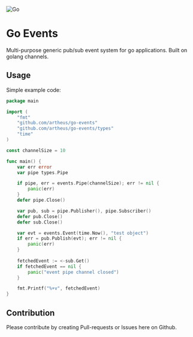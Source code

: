 ![Go](https://github.com/artheus/go-events/workflows/Go/badge.svg?branch=master)

# Go Events

Multi-purpose generic pub/sub event system for go applications.
Built on golang channels.

## Usage

Simple example code:
```go
package main

import (
    "fmt"
    "github.com/artheus/go-events"
    "github.com/artheus/go-events/types"
    "time"
)

const channelSize = 10

func main() {
    var err error
    var pipe types.Pipe

    if pipe, err = events.Pipe(channelSize); err != nil {
        panic(err)
    }
    defer pipe.Close()

    var pub, sub = pipe.Publisher(), pipe.Subscriber()
    defer pub.Close()
    defer sub.Close()

    var evt = events.Event(time.Now(), "test object")
    if err = pub.Publish(evt); err != nil {
        panic(err)
    }
    
    fetchedEvent := <-sub.Get()
    if fetchedEvent == nil {
        panic("event pipe channel closed")
    }

    fmt.Printf("%+v", fetchedEvent)
}
```

## Contribution

Please contribute by creating Pull-requests or Issues here on Github.
